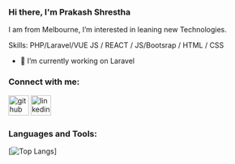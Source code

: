 ### Hi there, I'm Prakash Shrestha

I am from Melbourne, I’m interested in leaning new Technologies.

Skills: PHP/Laravel/VUE JS / REACT / JS/Bootsrap / HTML / CSS

- 🔭 I’m currently working on Laravel 

### Connect with me:
[<img src='https://cdn.jsdelivr.net/npm/simple-icons@3.0.1/icons/github.svg' alt='github' height='40'>](https://github.com/prakash568)  [<img src='https://cdn.jsdelivr.net/npm/simple-icons@3.0.1/icons/linkedin.svg' alt='linkedin' height='40'>](https://www.linkedin.com/in/shrestha-prakash/)  

### Languages and Tools:

[![Top Langs](https://github-readme-stats.vercel.app/api/top-langs/?username=anuraghazra&layout=compact)]
